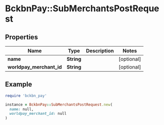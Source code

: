 # BckbnPay::SubMerchantsPostRequest

## Properties

| Name | Type | Description | Notes |
| ---- | ---- | ----------- | ----- |
| **name** | **String** |  | [optional] |
| **worldpay_merchant_id** | **String** |  | [optional] |

## Example

```ruby
require 'bckbn_pay'

instance = BckbnPay::SubMerchantsPostRequest.new(
  name: null,
  worldpay_merchant_id: null
)
```

